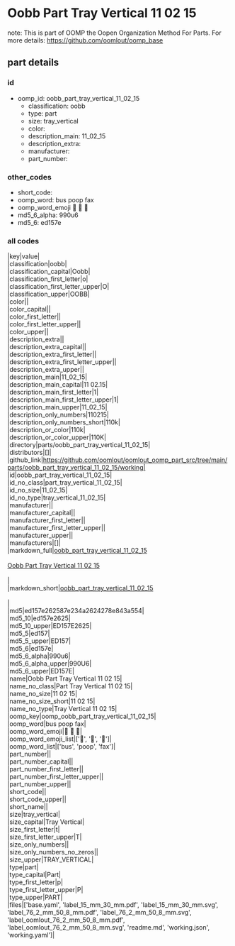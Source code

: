 # Oobb Part Tray Vertical 11 02 15  

note: This is part of OOMP the Oopen Organization Method For Parts. For more details: https://github.com/oomlout/oomp_base

##  part details





### id
* oomp_id: oobb_part_tray_vertical_11_02_15
  * classification: oobb
  * type: part
  * size: tray_vertical
  * color: 
  * description_main: 11_02_15
  * description_extra: 
  * manufacturer: 
  * part_number: 

### other_codes
* short_code: 
* oomp_word: bus poop fax
* oomp_word_emoji :bus: :poop: :fax:
* md5_6_alpha: 990u6
* md5_6: ed157e

### all codes 
|key|value|  
|classification|oobb|  
|classification_capital|Oobb|  
|classification_first_letter|o|  
|classification_first_letter_upper|O|  
|classification_upper|OOBB|  
|color||  
|color_capital||  
|color_first_letter||  
|color_first_letter_upper||  
|color_upper||  
|description_extra||  
|description_extra_capital||  
|description_extra_first_letter||  
|description_extra_first_letter_upper||  
|description_extra_upper||  
|description_main|11_02_15|  
|description_main_capital|11 02.15|  
|description_main_first_letter|1|  
|description_main_first_letter_upper|1|  
|description_main_upper|11_02_15|  
|description_only_numbers|110215|  
|description_only_numbers_short|110k|  
|description_or_color|110k|  
|description_or_color_upper|110K|  
|directory|parts/oobb_part_tray_vertical_11_02_15|  
|distributors|[]|  
|github_link|https://github.com/oomlout/oomlout_oomp_part_src/tree/main/parts/oobb_part_tray_vertical_11_02_15/working|  
|id|oobb_part_tray_vertical_11_02_15|  
|id_no_class|part_tray_vertical_11_02_15|  
|id_no_size|11_02_15|  
|id_no_type|tray_vertical_11_02_15|  
|manufacturer||  
|manufacturer_capital||  
|manufacturer_first_letter||  
|manufacturer_first_letter_upper||  
|manufacturer_upper||  
|manufacturers|[]|  
|markdown_full|[oobb_part_tray_vertical_11_02_15](https://github.com/oomlout/oomlout_oomp_part_src/tree/main/parts/oobb_part_tray_vertical_11_02_15/working)<br>[](https://github.com/oomlout/oomlout_oomp_part_src/tree/main/parts/oobb_part_tray_vertical_11_02_15/working)<br>[Oobb Part Tray Vertical 11 02 15](https://github.com/oomlout/oomlout_oomp_part_src/tree/main/parts/oobb_part_tray_vertical_11_02_15/working)<br><br>|  
|markdown_short|[oobb_part_tray_vertical_11_02_15](https://github.com/oomlout/oomlout_oomp_part_src/tree/main/parts/oobb_part_tray_vertical_11_02_15/working)<br><br>|  
|md5|ed157e262587e234a2624278e843a554|  
|md5_10|ed157e2625|  
|md5_10_upper|ED157E2625|  
|md5_5|ed157|  
|md5_5_upper|ED157|  
|md5_6|ed157e|  
|md5_6_alpha|990u6|  
|md5_6_alpha_upper|990U6|  
|md5_6_upper|ED157E|  
|name|Oobb Part Tray Vertical 11 02 15|  
|name_no_class|Part Tray Vertical 11 02 15|  
|name_no_size|11 02 15|  
|name_no_size_short|11 02 15|  
|name_no_type|Tray Vertical 11 02 15|  
|oomp_key|oomp_oobb_part_tray_vertical_11_02_15|  
|oomp_word|bus poop fax|  
|oomp_word_emoji|:bus: :poop: :fax:|  
|oomp_word_emoji_list|[':bus:', ':poop:', ':fax:']|  
|oomp_word_list|['bus', 'poop', 'fax']|  
|part_number||  
|part_number_capital||  
|part_number_first_letter||  
|part_number_first_letter_upper||  
|part_number_upper||  
|short_code||  
|short_code_upper||  
|short_name||  
|size|tray_vertical|  
|size_capital|Tray Vertical|  
|size_first_letter|t|  
|size_first_letter_upper|T|  
|size_only_numbers||  
|size_only_numbers_no_zeros||  
|size_upper|TRAY_VERTICAL|  
|type|part|  
|type_capital|Part|  
|type_first_letter|p|  
|type_first_letter_upper|P|  
|type_upper|PART|  
|files|['base.yaml', 'label_15_mm_30_mm.pdf', 'label_15_mm_30_mm.svg', 'label_76_2_mm_50_8_mm.pdf', 'label_76_2_mm_50_8_mm.svg', 'label_oomlout_76_2_mm_50_8_mm.pdf', 'label_oomlout_76_2_mm_50_8_mm.svg', 'readme.md', 'working.json', 'working.yaml']|  
